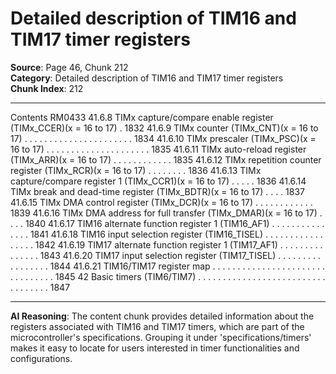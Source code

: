 # Detailed description of TIM16 and TIM17 timer registers

**Source**: Page 46, Chunk 212  
**Category**: Detailed description of TIM16 and TIM17 timer registers  
**Chunk Index**: 212

---

Contents RM0433
41.6.8 TIMx capture/compare enable register (TIMx_CCER)(x = 16 to 17) . 1832
41.6.9 TIMx counter (TIMx_CNT)(x = 16 to 17) . . . . . . . . . . . . . . . . . . . . . . 1834
41.6.10 TIMx prescaler (TIMx_PSC)(x = 16 to 17) . . . . . . . . . . . . . . . . . . . . . 1835
41.6.11 TIMx auto-reload register (TIMx_ARR)(x = 16 to 17) . . . . . . . . . . . . 1835
41.6.12 TIMx repetition counter register (TIMx_RCR)(x = 16 to 17) . . . . . . . . 1836
41.6.13 TIMx capture/compare register 1 (TIMx_CCR1)(x = 16 to 17) . . . . . 1836
41.6.14 TIMx break and dead-time register (TIMx_BDTR)(x = 16 to 17) . . . . 1837
41.6.15 TIMx DMA control register (TIMx_DCR)(x = 16 to 17) . . . . . . . . . . . . 1839
41.6.16 TIMx DMA address for full transfer (TIMx_DMAR)(x = 16 to 17) . . . . 1840
41.6.17 TIM16 alternate function register 1 (TIM16_AF1) . . . . . . . . . . . . . . . 1841
41.6.18 TIM16 input selection register (TIM16_TISEL) . . . . . . . . . . . . . . . . . 1842
41.6.19 TIM17 alternate function register 1 (TIM17_AF1) . . . . . . . . . . . . . . . 1843
41.6.20 TIM17 input selection register (TIM17_TISEL) . . . . . . . . . . . . . . . . . 1844
41.6.21 TIM16/TIM17 register map . . . . . . . . . . . . . . . . . . . . . . . . . . . . . . . . 1845
42 Basic timers (TIM6/TIM7) . . . . . . . . . . . . . . . . . . . . . . . . . . . . . . . . . . 1847

---

**AI Reasoning**: The content chunk provides detailed information about the registers associated with TIM16 and TIM17 timers, which are part of the microcontroller's specifications. Grouping it under 'specifications/timers' makes it easy to locate for users interested in timer functionalities and configurations.
